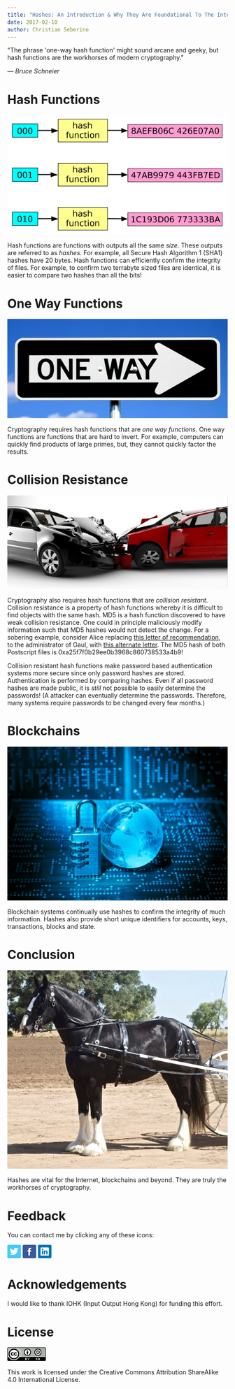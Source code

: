 ```yaml
---
title: "Hashes: An Introduction & Why They Are Foundational To The Internet & Blockchains"
date: 2017-02-10
author: Christian Seberino
---
```


"The phrase 'one-way hash function' might sound arcane and geeky, but hash functions are the workhorses of modern cryptography."

*— Bruce Schneier*

# Hash Functions

![same size](./592d6aa93a.png)

Hash functions are functions with outputs all the same *size*.  These outputs are referred to as *hashes*.  For example, all Secure Hash Algorithm 1 (SHA1) hashes have 20 bytes.  Hash functions can efficiently confirm the integrity of files.  For example, to confirm two terrabyte sized files are identical, it is easier to compare two hashes than all the bits!

# One Way Functions

![one way](./576150ffce.jpg)

Cryptography requires hash functions that are *one way functions*.  One way functions are functions that are hard to invert.  For example, computers can quickly find products of large primes, but,  they cannot quickly factor the results.

# Collision Resistance

![collision](./57f10e49ac.jpg)

Cryptography also requires hash functions that are *collision resistant*.  Collision resistance is a property of hash functions whereby it is difficult to find objects with the same hash.  MD5 is a hash function discovered to have weak collision resistance.  One could in principle maliciously modify information such that MD5 hashes would not detect the change.  For a sobering example, consider Alice replacing [this letter of recommendation](https://web.archive.org/web/20060324101152/http://www.cits.rub.de/imperia/md/content/magnus/letter_of_rec.ps), to the administrator of Gaul, with [this alternate letter](https://web.archive.org/web/20060324101152/http://www.cits.rub.de/imperia/md/content/magnus/order.ps).  The MD5 hash of both Postscript files is 0xa25f7f0b29ee0b3968c860738533a4b9!

Collision resistant hash functions make password based authentication systems more secure since only password hashes are stored. Authentication is performed by comparing hashes.  Even if all password hashes are made public, it is *still* not possible to easily determine the passwords!  (A attacker can eventually determine the passwords.  Therefore, many systems require passwords to be changed every few months.)

# Blockchains

![secure world](./57d628b99d.jpg)

Blockchain systems continually use hashes to confirm the integrity of much information.  Hashes also provide short unique identifiers for accounts, keys, transactions, blocks and state.

# Conclusion

![workhorse](./57dc70fe4a.jpg)

Hashes are vital for the Internet, blockchains and beyond.  They are truly the workhorses of cryptography.

# Feedback

You can contact me by clicking any of these icons:

[![twitter](./fcbc8685c1.png)](https://twitter.com/chris_seberino) [![facebook](./fcbc627df9.png)](https://www.facebook.com/cseberino) [![linkedin](./fcbcf09c9e.png)](https://www.linkedin.com/in/christian-seberino-776897110)

# Acknowledgements

I would like to thank IOHK (Input Output Hong Kong) for funding this effort.

# License

![license](./88x31.png)

This work is licensed under the Creative Commons Attribution ShareAlike 4.0 International License.
